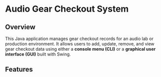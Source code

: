# Audio Gear Checkout System

## Overview

This Java application manages gear checkout records for an audio lab or production environment. It allows users to add, update, remove, and view gear checkout data using either a **console menu (CLI)** or a **graphical user interface (GUI)** built with Swing.

## Features
